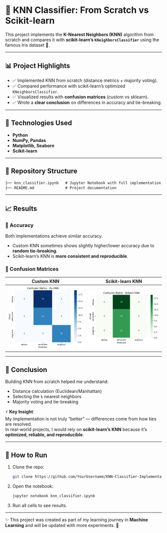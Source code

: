 # 🧠 KNN Classifier: From Scratch vs Scikit-learn

This project implements the **K-Nearest Neighbors (KNN)** algorithm from scratch and compares it with **scikit-learn’s `KNeighborsClassifier`** using the famous Iris dataset 🌸.

---

## 📊 Project Highlights
- ✅ Implemented KNN from scratch (distance metrics + majority voting).  
- ✅ Compared performance with scikit-learn’s optimized `KNeighborsClassifier`.  
- ✅ Visualized results with **confusion matrices** (custom vs sklearn).  
- ✅ Wrote a **clear conclusion** on differences in accuracy and tie-breaking.  

---

## 🚀 Technologies Used
- **Python**  
- **NumPy, Pandas**  
- **Matplotlib, Seaborn**  
- **Scikit-learn**  

---

## 📂 Repository Structure
```
├── knn_classifier.ipynb   # Jupyter Notebook with full implementation
├── README.md              # Project documentation
```

---

## 📈 Results

### 🔹 Accuracy
Both implementations achieve similar accuracy.  
- Custom KNN sometimes shows slightly higher/lower accuracy due to **random tie-breaking**.  
- Scikit-learn’s KNN is **more consistent and reproducible**.  

### 🔹 Confusion Matrices
| Custom KNN | Scikit-learn KNN |
|------------|------------------|
| ![Custom KNN](./mykn.png) | ![Sklearn KNN](./sklknn.png) |

---

## 📝 Conclusion
Building KNN from scratch helped me understand:
- Distance calculation (Euclidean/Manhattan)  
- Selecting the `k` nearest neighbors  
- Majority voting and tie-breaking  

⚡ **Key Insight**:  
My implementation is not truly “better” — differences come from how ties are resolved.  
In real-world projects, I would rely on **scikit-learn’s KNN** because it’s **optimized, reliable, and reproducible**.  

---

## 📌 How to Run
1. Clone the repo:
   ```bash
   git clone https://github.com/YourUsername/KNN-Classifier-Implementation.git
   ```
2. Open the notebook:
   ```bash
   jupyter notebook knn_classifier.ipynb
   ```
3. Run all cells to see results.

---

✨ This project was created as part of my learning journey in **Machine Learning** and will be updated with more experiments. 🚀
